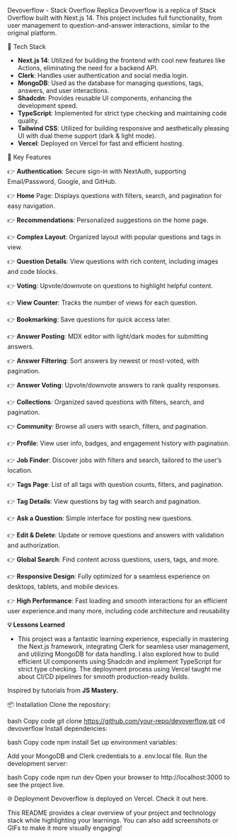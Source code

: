 Devoverflow - Stack Overflow Replica
Devoverflow is a replica of Stack Overflow built with Next.js 14. This project includes full functionality, from user management to question-and-answer interactions, similar to the original platform.

🚀 Tech Stack
* **Next.js 14**: Utilized for building the frontend with cool new features like Actions, eliminating the need for a backend API.
* **Clerk**: Handles user authentication and social media login.
* **MongoDB**: Used as the database for managing questions, tags, answers, and user interactions.
* **Shadcdn**: Provides reusable UI components, enhancing the development speed.
* **TypeScript**: Implemented for strict type checking and maintaining code quality.
* **Tailwind CSS**: Utilized for building responsive and aesthetically pleasing UI with dual theme support (dark & light mode).
* **Vercel**: Deployed on Vercel for fast and efficient hosting.

  
🎯 Key Features

👉 **Authentication**: Secure sign-in with NextAuth, supporting Email/Password, Google, and GitHub.

👉 **Home** Page: Displays questions with filters, search, and pagination for easy navigation.

👉 **Recommendations**: Personalized suggestions on the home page.

👉 **Complex Layout**: Organized layout with popular questions and tags in view.

👉 **Question Details**: View questions with rich content, including images and code blocks.

👉 **Voting**: Upvote/downvote on questions to highlight helpful content.

👉 **View Counter**: Tracks the number of views for each question.

👉 **Bookmarking**: Save questions for quick access later.

👉 **Answer Posting**: MDX editor with light/dark modes for submitting answers.

👉 **Answer Filtering**: Sort answers by newest or most-voted, with pagination.

👉 **Answer Voting**: Upvote/downvote answers to rank quality responses.

👉 **Collections**: Organized saved questions with filters, search, and pagination.

👉 **Community**: Browse all users with search, filters, and pagination.

👉 **Profile**: View user info, badges, and engagement history with pagination.

👉 **Job Finder**: Discover jobs with filters and search, tailored to the user’s location.

👉 **Tags Page**: List of all tags with question counts, filters, and pagination.

👉 **Tag Details**: View questions by tag with search and pagination.

👉 **Ask a Question**: Simple interface for posting new questions.

👉 **Edit & Delete**: Update or remove questions and answers with validation and authorization.

👉 **Global Search**: Find content across questions, users, tags, and more.

👉 **Responsive Design**: Fully optimized for a seamless experience on desktops, tablets, and mobile devices.

👉 **High Performance**: Fast loading and smooth interactions for an efficient user experience.and many more, including code architecture and reusability


**💡 Lessons Learned**
* This project was a fantastic learning experience, especially in mastering the Next.js framework, integrating Clerk for seamless user management, and utilizing MongoDB for data handling. I also explored how to build efficient UI components using Shadcdn and implement TypeScript for strict type checking. The deployment process using Vercel taught me about CI/CD pipelines for smooth production-ready builds.

Inspired by tutorials from **JS Mastery.**

📦 Installation
Clone the repository:

bash
Copy code
git clone https://github.com/your-repo/devoverflow.git
cd devoverflow
Install dependencies:

bash
Copy code
npm install
Set up environment variables:

Add your MongoDB and Clerk credentials to a .env.local file.
Run the development server:

bash
Copy code
npm run dev
Open your browser to http://localhost:3000 to see the project live.

🌐 Deployment
Devoverflow is deployed on Vercel. Check it out here.

This README provides a clear overview of your project and technology stack while highlighting your learnings. You can also add screenshots or GIFs to make it more visually engaging!
